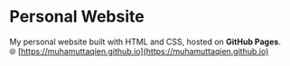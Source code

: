 # Personal Website

My personal website built with HTML and CSS, hosted on **GitHub Pages**.  
🌐 [https://muhamuttaqien.github.io](https://muhamuttaqien.github.io)
